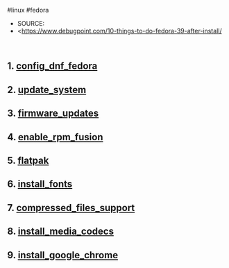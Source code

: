 #linux #fedora

* SOURCE:
* <https://www.debugpoint.com/10-things-to-do-fedora-39-after-install/

&nbsp;

## 1. [config_dnf_fedora](/wiki/contents/config_dnf_fedora.md)

## 2. [update_system](/wiki/contents/update_system.md)

## 3. [firmware_updates](/wiki/contents/firmware_updates.md)
## 4. [enable_rpm_fusion](/contents/enable_rpm_fusion.md)

## 5. [flatpak](/wiki/contents/flatpak.md)

## 6. [install_fonts](/wiki/contents/install_fonts.md)
## 7. [compressed_files_support](/wiki/contents/compressed_files_support.md)
## 8. [install_media_codecs](/wiki/contents/install_media_codecs.md)
## 9. [install_google_chrome](/wiki/contents/install_google_chrome.md)
